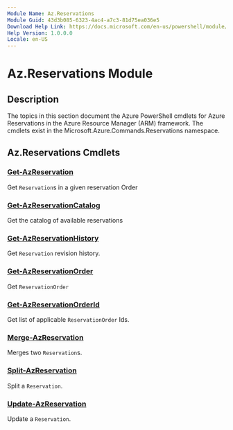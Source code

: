 ```yaml
---
Module Name: Az.Reservations
Module Guid: 43d3b085-6323-4ac4-a7c3-81d75ea036e5
Download Help Link: https://docs.microsoft.com/en-us/powershell/module/az.reservations
Help Version: 1.0.0.0
Locale: en-US
---
```


# Az.Reservations Module
## Description
The topics in this section document the Azure PowerShell cmdlets for Azure Reservations in the Azure Resource Manager (ARM) framework. The cmdlets exist in the Microsoft.Azure.Commands.Reservations namespace.

## Az.Reservations Cmdlets
### [Get-AzReservation](Get-AzReservation.md)
Get `Reservation`s in a given reservation Order

### [Get-AzReservationCatalog](Get-AzReservationCatalog.md)
Get the catalog of available reservations

### [Get-AzReservationHistory](Get-AzReservationHistory.md)
Get `Reservation` revision history.

### [Get-AzReservationOrder](Get-AzReservationOrder.md)
Get `ReservationOrder`

### [Get-AzReservationOrderId](Get-AzReservationOrderId.md)
Get list of applicable `ReservationOrder` Ids.

### [Merge-AzReservation](Merge-AzReservation.md)
Merges two `Reservation`s.

### [Split-AzReservation](Split-AzReservation.md)
Split a `Reservation`.

### [Update-AzReservation](Update-AzReservation.md)
Update a `Reservation`.


